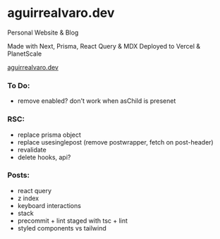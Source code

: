 # aguirrealvaro.dev

Personal Website & Blog

Made with Next, Prisma, React Query & MDX
Deployed to Vercel & PlanetScale

[aguirrealvaro.dev](https://aguirrealvaro.dev)

### To Do:

- remove enabled? don't work when asChild is presenet

### RSC:

- replace prisma object
- replace usesinglepost (remove postwrapper, fetch on post-header)
- revalidate
- delete hooks, api?

### Posts:

- react query
- z index
- keyboard interactions
- stack
- precommit + lint staged with tsc + lint
- styled components vs tailwind
